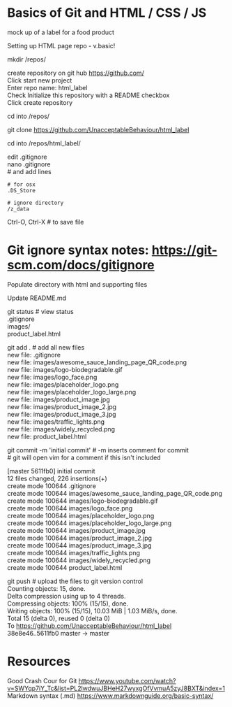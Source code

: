 # Basics of Git and HTML / CSS / JS
mock up of a label for a food product

Setting up HTML page repo - v.basic!

mkdir /repos/

create repository on git hub
	https://github.com/  
	Click start new project  
	Enter repo name: html_label  
	Check Initialize this repository with a README checkbox  
	Click create repository  

cd into /repos/

git clone https://github.com/UnacceptableBehaviour/html_label

cd into /repos/html_label/

edit .gitignore  
	nano .gitignore  
	# and add lines

	# for osx
	.DS_Store

	# ignore directory	
	/z_data
  
  Ctrl-O, Ctrl-X		# to save file
  
# Git ignore syntax notes: https://git-scm.com/docs/gitignore

Populate directory with html and supporting files

Update README.md

git status    # view status  
	.gitignore  
	images/  
	product_label.html  
  
git add .     # add all new files  
	new file:   .gitignore  
	new file:   images/awesome_sauce_landing_page_QR_code.png  
	new file:   images/logo-biodegradable.gif  
	new file:   images/logo_face.png  
	new file:   images/placeholder_logo.png  
	new file:   images/placeholder_logo_large.png  
	new file:   images/product_image.jpg  
	new file:   images/product_image_2.jpg  
	new file:   images/product_image_3.jpg  
	new file:   images/traffic_lights.png  
	new file:   images/widely_recycled.png  
	new file:   product_label.html  
  
git commit -m 'initial commit'  # -m inserts comment for commit  
                                # git will open vim for a comment if this isn't included  
  
[master 5611fb0] initial commit  
 12 files changed, 226 insertions(+)  
 create mode 100644 .gitignore  
 create mode 100644 images/awesome_sauce_landing_page_QR_code.png  
 create mode 100644 images/logo-biodegradable.gif  
 create mode 100644 images/logo_face.png  
 create mode 100644 images/placeholder_logo.png  
 create mode 100644 images/placeholder_logo_large.png  
 create mode 100644 images/product_image.jpg  
 create mode 100644 images/product_image_2.jpg  
 create mode 100644 images/product_image_3.jpg  
 create mode 100644 images/traffic_lights.png  
 create mode 100644 images/widely_recycled.png  
 create mode 100644 product_label.html  
  
git push  # upload the files to git version control  
Counting objects: 15, done.  
Delta compression using up to 4 threads.  
Compressing objects: 100% (15/15), done.  
Writing objects: 100% (15/15), 10.03 MiB | 1.03 MiB/s, done.  
Total 15 (delta 0), reused 0 (delta 0)  
To https://github.com/UnacceptableBehaviour/html_label  
   38e8e46..5611fb0  master -> master  
  
  
# Resources
Good Crash Cour for Git
https://www.youtube.com/watch?v=SWYqp7iY_Tc&list=PL2lwdwuJBHeH27wyxgOfVvmuA5zyJ8BXT&index=1
Markdown syntax (.md)
https://www.markdownguide.org/basic-syntax/

